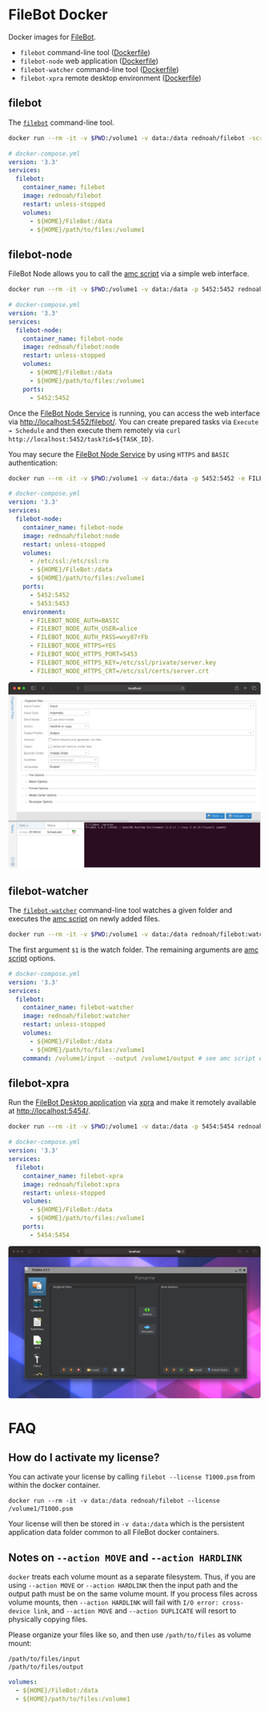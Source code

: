 # FileBot Docker

Docker images for [FileBot](https://www.filebot.net/).
- `filebot` command-line tool ([Dockerfile](https://github.com/filebot/filebot-docker/blob/master/Dockerfile))
- `filebot-node` web application ([Dockerfile](https://github.com/filebot/filebot-docker/blob/master/Dockerfile.node))
- `filebot-watcher` command-line tool ([Dockerfile](https://github.com/filebot/filebot-docker/blob/master/Dockerfile.watcher))
- `filebot-xpra` remote desktop environment ([Dockerfile](https://github.com/filebot/filebot-docker/blob/master/Dockerfile.xpra))


## filebot

The [`filebot`](https://www.filebot.net/cli.html) command-line tool.

```bash
docker run --rm -it -v $PWD:/volume1 -v data:/data rednoah/filebot -script fn:sysinfo
```

```yml
# docker-compose.yml
version: '3.3'
services:
  filebot:
    container_name: filebot
    image: rednoah/filebot
    restart: unless-stopped
    volumes:
      - ${HOME}/FileBot:/data
      - ${HOME}/path/to/files:/volume1
```


## filebot-node

FileBot Node allows you to call the [amc script](https://www.filebot.net/amc.html) via a simple web interface.

```bash
docker run --rm -it -v $PWD:/volume1 -v data:/data -p 5452:5452 rednoah/filebot:node
```

```yml
# docker-compose.yml
version: '3.3'
services:
  filebot-node:
    container_name: filebot-node
    image: rednoah/filebot:node
    restart: unless-stopped
    volumes:
      - ${HOME}/FileBot:/data
      - ${HOME}/path/to/files:/volume1
    ports:
      - 5452:5452
```

Once the [FileBot Node Service](https://github.com/filebot/filebot-node) is running, you can access the  web interface via [http://localhost:5452/filebot/](http://localhost:5452/filebot/). You can create prepared tasks via `Execute ➔ Schedule` and then execute them remotely via `curl http://localhost:5452/task?id=${TASK_ID}`.

You may secure the [FileBot Node Service](https://github.com/filebot/filebot-node) by using `HTTPS` and `BASIC` authentication:
```bash
docker run --rm -it -v $PWD:/volume1 -v data:/data -p 5452:5452 -e FILEBOT_NODE_AUTH=BASIC -e FILEBOT_NODE_AUTH_USER=alice -e FILEBOT_NODE_AUTH_PASS=wxy87rFb -p 5453:5453 -v /etc/ssl:/etc/ssl:ro -e FILEBOT_NODE_HTTPS=YES -e FILEBOT_NODE_HTTPS_PORT=5453 -e FILEBOT_NODE_HTTPS_KEY=/etc/ssl/private/server.key -e FILEBOT_NODE_HTTPS_CRT=/etc/ssl/certs/server.crt rednoah/filebot:node
```

```yml
# docker-compose.yml
version: '3.3'
services:
  filebot-node:
    container_name: filebot-node
    image: rednoah/filebot:node
    restart: unless-stopped
    volumes:
      - /etc/ssl:/etc/ssl:ro
      - ${HOME}/FileBot:/data
      - ${HOME}/path/to/files:/volume1
    ports:
      - 5452:5452
      - 5453:5453
    environment:
      - FILEBOT_NODE_AUTH=BASIC
      - FILEBOT_NODE_AUTH_USER=alice
      - FILEBOT_NODE_AUTH_PASS=wxy87rFb
      - FILEBOT_NODE_HTTPS=YES
      - FILEBOT_NODE_HTTPS_PORT=5453
      - FILEBOT_NODE_HTTPS_KEY=/etc/ssl/private/server.key
      - FILEBOT_NODE_HTTPS_CRT=/etc/ssl/certs/server.crt
```
![FileBot Node](https://github.com/filebot/docs/blob/master/screenshots/docker-node.png)


## filebot-watcher

The [`filebot-watcher`](https://github.com/filebot/filebot-docker/blob/master/watcher/opt/bin/filebot-watcher) command-line tool watches a given folder and executes the [amc script](https://www.filebot.net/amc.html) on newly added files.

```bash
docker run --rm -it -v $PWD:/volume1 -v data:/data rednoah/filebot:watcher /volume1/input --output /volume1/output
```
The first argument `$1` is the watch folder. The remaining arguments are [amc script](https://www.filebot.net/amc.html) options.

```yml
# docker-compose.yml
version: '3.3'
services:
  filebot:
    container_name: filebot-watcher
    image: rednoah/filebot:watcher
    restart: unless-stopped
    volumes:
      - ${HOME}/FileBot:/data
      - ${HOME}/path/to/files:/volume1
    command: /volume1/input --output /volume1/output # see amc script usage
```


## filebot-xpra

Run the [FileBot Desktop application](https://www.filebot.net/getting-started/) via [xpra](https://xpra.org/) and make it remotely available at [http://localhost:5454/](http://localhost:5454/).

```bash
docker run --rm -it -v $PWD:/volume1 -v data:/data -p 5454:5454 rednoah/filebot:xpra
```

```yml
# docker-compose.yml
version: '3.3'
services:
  filebot:
    container_name: filebot-xpra
    image: rednoah/filebot:xpra
    restart: unless-stopped
    volumes:
      - ${HOME}/FileBot:/data
      - ${HOME}/path/to/files:/volume1
    ports:
      - 5454:5454
```
![Xpra Remote Desktop](https://github.com/filebot/docs/blob/master/screenshots/docker-xpra.png)



# FAQ


## How do I activate my license?

You can activate your license by calling `filebot --license T1000.psm` from within the docker container.

```
docker run --rm -it -v data:/data rednoah/filebot --license /volume1/T1000.psm
```

Your license will then be stored in `-v data:/data` which is the persistent application data folder common to all FileBot docker containers.


## Notes on `--action MOVE` and `--action HARDLINK`

`docker` treats each volume mount as a separate filesystem. Thus, if you are using `--action MOVE` or `--action HARDLINK` then the input path and the output path must be on the same volume mount. If you process files across volume mounts, then `--action HARDLINK` will fail with `I/O error: cross-device link`, and `--action MOVE` and `--action DUPLICATE` will resort to physically copying files.

Please organize your files like so, and then use `/path/to/files` as volume mount:
```
/path/to/files/input
/path/to/files/output
```
```yml
volumes:
  - ${HOME}/FileBot:/data
  - ${HOME}/path/to/files:/volume1
```
